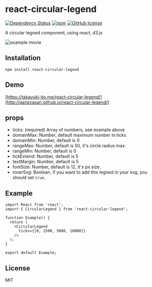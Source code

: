 # react-circular-legend

[![Dependency Status](https://gemnasium.com/badges/github.com/ganezasan/react-circular-legend.svg)](https://gemnasium.com/github.com/ganezasan/react-circular-legend)
[![npm](https://img.shields.io/npm/v/react-circular-legend.svg)](https://npmjs.com/package/react-circular-legend)
[![GitHub license](https://img.shields.io/github/license/ganezasan/react-circular-legend.svg)](https://github.com/ganezasan/react-circular-legend)

A circular legned component, using react, d3.js

![example movie](https://raw.githubusercontent.com/ganezasan/react-circular-legend/master/react-circular-legend.gif)


## Installation

```
npm install react-circular-legend
```

## Demo

[https://takayuki-ito.me/react-circular-legend/](http://ganezasan.github.io/react-circular-legend/)

## props

- ticks: (required) Array of numbers, see example above
- domainMax: Number, default maximum number in ticks
- domainMin: Number, default is 0
- rangeMax: Number, default is 50, it's circle radius max.
- rangeMin: Number, default is 0
- tickExtend: Number, default is 5
- textMargin: Number, default is 5
- fontSize: Number, default is 12, it's px size.
- innerSvg: Boolean, if you want to add this legned in your svg, you should set `true`.

## Example

```
import React from 'react';
import { CircularLegend } from 'react-circular-legend';

function Example() {
  return (
    <CircularLegend
      ticks={[0, 2500, 5000, 10000]}
    />
  );  
}

export default Example;
```

## License
MIT
